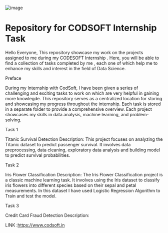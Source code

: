 ![image](https://github.com/99-chetna/CODSOFT/assets/112334463/e3472d2f-4616-4ec5-8de2-0b5ecf7bdc2a)


#  Repository for CODSOFT Internship Task
Hello Everyone, This repository showcase my work on the projects assigned to me during my CODESOFT Internship . Here, you will be able to find a collection of tasks completed by me , each one of which help me to   enhance my skills and interest in the field of Data Science. 




Preface 

During my Internship with CodSoft, I have been given a series of challenging and exciting tasks to work on which are very helpful in gaining more knowlegde. This repository serves as a centralized location for storing and showcasing my progress throughout the internship. Each task is stored in a separate folder to provide a comprehensive overview. Each project showcases my skills in data analysis, machine learning, and problem-solving.

Task 1

Titanic Survival Detection Description: This project focuses on analyzing the Titanic dataset to predict passenger survival. It involves data preprocessing, data cleaning,  exploratory data analysis and building  model to predict survival probabilities. 

Task 2 

Iris Flower Classification Description: The Iris Flower Classification project is a classic machine learning task. It involves using the Iris dataset to classify iris flowers into different species based on their sepal and petal measurements. In this dataset I have used Logistic Regression Algorithm to Train and test the model. 

Task 3

Credit Card Fraud Detection Description:


LINK :https://www.codsoft.in
